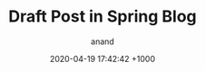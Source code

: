 ---
title:  "Draft Post in Spring Blog "
date:   2020-04-19 17:42:42 +1000
categories: jekyll core draft
author: anand
---
